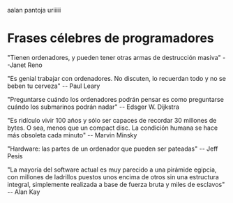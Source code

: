 aalan pantoja uriiiii





# Frases célebres de programadores

"Tienen ordenadores, y pueden tener otras armas de destrucción masiva" --Janet Reno

"Es genial trabajar con ordenadores. No discuten, lo recuerdan todo y no se beben tu cerveza" -- Paul Leary

"Preguntarse cuándo los ordenadores podrán pensar es como preguntarse cuándo los submarinos podrán nadar" -- Edsger W. Dijkstra

"Es ridículo vivir 100 años y sólo ser capaces de recordar 30 millones de bytes. O sea, menos que un compact disc. La condición humana se hace más obsoleta cada minuto" -- Marvin Minsky

"Hardware: las partes de un ordenador que pueden ser pateadas" -- Jeff Pesis

"La mayoría del software actual es muy parecido a una pirámide egipcia, con millones de ladrillos puestos unos encima de otros sin una estructura integral, simplemente realizada a base de fuerza bruta y miles de esclavos" -- Alan Kay
